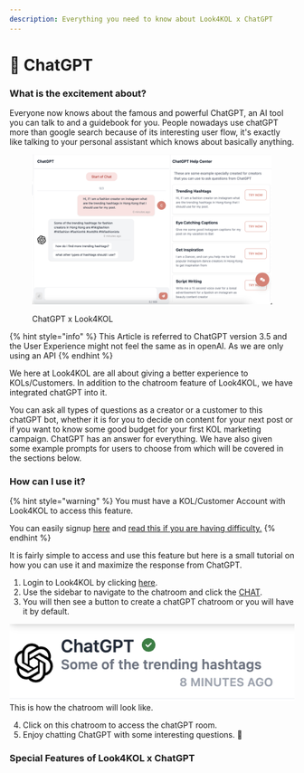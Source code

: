 ```yaml
---
description: Everything you need to know about Look4KOL x ChatGPT
---
```


# 💬 ChatGPT

### What is the excitement about?

Everyone now knows about the famous and powerful ChatGPT, an AI tool you can talk to and a guidebook for you. People nowadays use chatGPT more than google search because of its interesting user flow, it's exactly like talking to your personal assistant which knows about basically anything.&#x20;

<figure><img src="../.gitbook/assets/Screenshot 2023-03-09 at 5.43.31 PM.png" alt=""><figcaption><p>ChatGPT x Look4KOL</p></figcaption></figure>

{% hint style="info" %}
This Article is referred to ChatGPT version 3.5 and the User Experience might not feel the same as in openAI. As we are only using an API
{% endhint %}

We here at Look4KOL are all about giving a better experience to KOLs/Customers. In addition to the chatroom feature of Look4KOL, we have integrated chatGPT into it.

You can ask all types of questions as a creator or a customer to this chatGPT bot, whether it is for you to decide on content for your next post or if you want to know some good budget for your first KOL marketing campaign. ChatGPT has an answer for everything. We have also given some example prompts for users to choose from which will be covered in the sections below.

### How can I use it?

{% hint style="warning" %}
You must have a KOL/Customer Account with Look4KOL to access this feature.

You can easily signup [here](https://www.look4kol.com/en/register) and [read this if you are having difficulty.](customer-registration/)
{% endhint %}

It is fairly simple to access and use this feature but here is a small tutorial on how you can use it and maximize the response from ChatGPT.

1. Login to Look4KOL by clicking [here](https://www.look4kol.com/en/login).
2. Use the sidebar to navigate to the chatroom and click the [CHAT](https://www.look4kol.com/en/c).
3. You will then see a button to create a chatGPT chatroom or you will have it by default.

![](<../.gitbook/assets/Screenshot 2023-03-09 at 5.54.24 PM.png>)  This is how the chatroom will look like.

4. Click on this chatroom to access the chatGPT room.
5. Enjoy chatting ChatGPT with some interesting questions. 🎉

### Special Features of Look4KOL x ChatGPT






